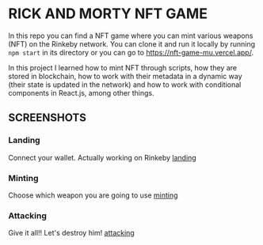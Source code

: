 # RICK AND MORTY NFT GAME

In this repo you can find a NFT game where you can mint various weapons (NFT) on the Rinkeby network.
You can clone it and run it locally by running `npm start` in its directory or you can go to https://nft-game-mu.vercel.app/.

In this project I learned how to mint NFT through scripts, how they are stored in blockchain, how to work with their metadata in a dynamic way (their state is updated in the network) and how to work with conditional components in React.js, among other things.

## SCREENSHOTS

### Landing
Connect your wallet. Actually working on Rinkeby
[landing](https://github.com/perassijulian/NFT-game/blob/main/screenshots/landing.PNG)

### Minting
Choose which weapon you are going to use
[minting](https://github.com/perassijulian/NFT-game/blob/main/screenshots/minting.PNG)

### Attacking
Give it all!! Let's destroy him!
[attacking](https://github.com/perassijulian/NFT-game/blob/main/screenshots/attacking.PNG)